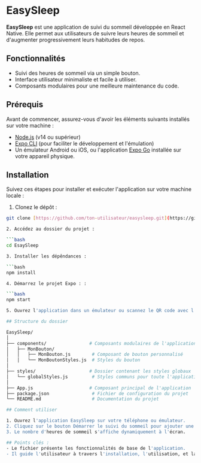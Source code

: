 # EasySleep

**EasySleep** est une application de suivi du sommeil développée en React Native. Elle permet aux utilisateurs de suivre leurs heures de sommeil et d'augmenter progressivement leurs habitudes de repos.

## Fonctionnalités

- Suivi des heures de sommeil via un simple bouton.
- Interface utilisateur minimaliste et facile à utiliser.
- Composants modulaires pour une meilleure maintenance du code.

## Prérequis

Avant de commencer, assurez-vous d'avoir les éléments suivants installés sur votre machine :

- [Node.js](https://nodejs.org/en/) (v14 ou supérieur)
- [Expo CLI](https://docs.expo.dev/get-started/installation/) (pour faciliter le développement et l'émulation)
- Un émulateur Android ou iOS, ou l'application [Expo Go](https://expo.dev/client) installée sur votre appareil physique.

## Installation

Suivez ces étapes pour installer et exécuter l'application sur votre machine locale :

1. Clonez le dépôt :

```bash
git clone [https://github.com/ton-utilisateur/easysleep.git](https://github.com/Andrea-cle/EasySleep)

2. Accédez au dossier du projet :

```bash
cd EsaySleep

3. Installer les dépêndances :

```bash
npm install

4. Démarrez le projet Expo : :

```bash
npm start

5. Ouvrez l'application dans un émulateur ou scannez le QR code avec l'application Expo Go sur votre téléphone

## Structure du dossier

EasySleep/
│
├── components/                # Composants modulaires de l'application
│   ├── MonBouton/
│   │   ├── MonBouton.js        # Composant de bouton personnalisé
│   │   └── MonBoutonStyles.js  # Styles du bouton
│
├── styles/                    # Dossier contenant les styles globaux
│   └── globalStyles.js         # Styles communs pour toute l'application
│
├── App.js                     # Composant principal de l'application
├── package.json                # Fichier de configuration du projet
└── README.md                   # Documentation du projet

## Comment utiliser

1. Ouvrez l'application EasySleep sur votre téléphone ou émulateur.
2. Cliquez sur le bouton Démarrer le suivi du sommeil pour ajouter une heure de sommeil.
3. Le nombre d'heures de sommeil s'affiche dynamiquement à l'écran.

## Points clés :
- Le fichier présente les fonctionnalités de base de l'application.
- Il guide l'utilisateur à travers l'installation, l'utilisation, et la structure du projet.


